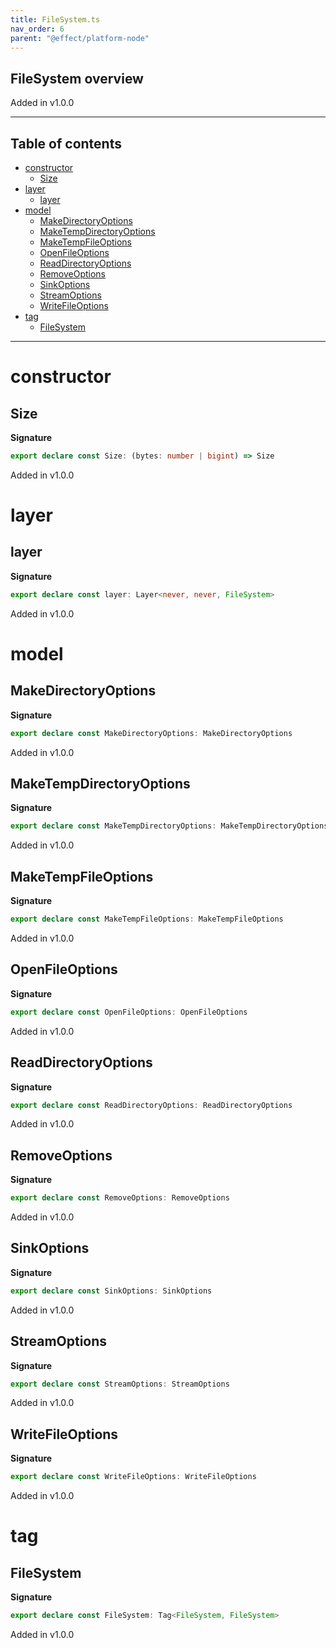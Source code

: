 ```yaml
---
title: FileSystem.ts
nav_order: 6
parent: "@effect/platform-node"
---
```


## FileSystem overview

Added in v1.0.0

---

<h2 class="text-delta">Table of contents</h2>

- [constructor](#constructor)
  - [Size](#size)
- [layer](#layer)
  - [layer](#layer-1)
- [model](#model)
  - [MakeDirectoryOptions](#makedirectoryoptions)
  - [MakeTempDirectoryOptions](#maketempdirectoryoptions)
  - [MakeTempFileOptions](#maketempfileoptions)
  - [OpenFileOptions](#openfileoptions)
  - [ReadDirectoryOptions](#readdirectoryoptions)
  - [RemoveOptions](#removeoptions)
  - [SinkOptions](#sinkoptions)
  - [StreamOptions](#streamoptions)
  - [WriteFileOptions](#writefileoptions)
- [tag](#tag)
  - [FileSystem](#filesystem)

---

# constructor

## Size

**Signature**

```ts
export declare const Size: (bytes: number | bigint) => Size
```

Added in v1.0.0

# layer

## layer

**Signature**

```ts
export declare const layer: Layer<never, never, FileSystem>
```

Added in v1.0.0

# model

## MakeDirectoryOptions

**Signature**

```ts
export declare const MakeDirectoryOptions: MakeDirectoryOptions
```

Added in v1.0.0

## MakeTempDirectoryOptions

**Signature**

```ts
export declare const MakeTempDirectoryOptions: MakeTempDirectoryOptions
```

Added in v1.0.0

## MakeTempFileOptions

**Signature**

```ts
export declare const MakeTempFileOptions: MakeTempFileOptions
```

Added in v1.0.0

## OpenFileOptions

**Signature**

```ts
export declare const OpenFileOptions: OpenFileOptions
```

Added in v1.0.0

## ReadDirectoryOptions

**Signature**

```ts
export declare const ReadDirectoryOptions: ReadDirectoryOptions
```

Added in v1.0.0

## RemoveOptions

**Signature**

```ts
export declare const RemoveOptions: RemoveOptions
```

Added in v1.0.0

## SinkOptions

**Signature**

```ts
export declare const SinkOptions: SinkOptions
```

Added in v1.0.0

## StreamOptions

**Signature**

```ts
export declare const StreamOptions: StreamOptions
```

Added in v1.0.0

## WriteFileOptions

**Signature**

```ts
export declare const WriteFileOptions: WriteFileOptions
```

Added in v1.0.0

# tag

## FileSystem

**Signature**

```ts
export declare const FileSystem: Tag<FileSystem, FileSystem>
```

Added in v1.0.0
